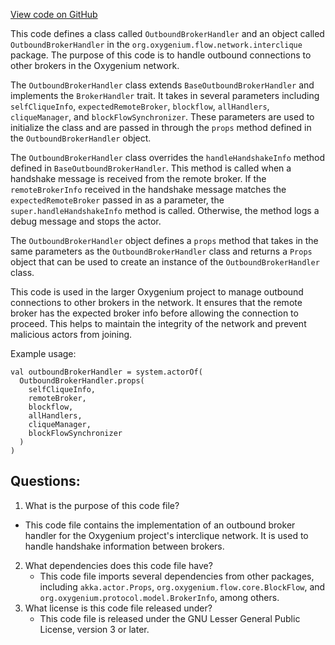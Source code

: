 [View code on GitHub](https://github.com/oxygenium/oxygenium/flow/src/main/scala/org/oxygenium/flow/network/interclique/OutboundBrokerHandler.scala)

This code defines a class called `OutboundBrokerHandler` and an object called `OutboundBrokerHandler` in the `org.oxygenium.flow.network.interclique` package. The purpose of this code is to handle outbound connections to other brokers in the Oxygenium network. 

The `OutboundBrokerHandler` class extends `BaseOutboundBrokerHandler` and implements the `BrokerHandler` trait. It takes in several parameters including `selfCliqueInfo`, `expectedRemoteBroker`, `blockflow`, `allHandlers`, `cliqueManager`, and `blockFlowSynchronizer`. These parameters are used to initialize the class and are passed in through the `props` method defined in the `OutboundBrokerHandler` object. 

The `OutboundBrokerHandler` class overrides the `handleHandshakeInfo` method defined in `BaseOutboundBrokerHandler`. This method is called when a handshake message is received from the remote broker. If the `remoteBrokerInfo` received in the handshake message matches the `expectedRemoteBroker` passed in as a parameter, the `super.handleHandshakeInfo` method is called. Otherwise, the method logs a debug message and stops the actor. 

The `OutboundBrokerHandler` object defines a `props` method that takes in the same parameters as the `OutboundBrokerHandler` class and returns a `Props` object that can be used to create an instance of the `OutboundBrokerHandler` class. 

This code is used in the larger Oxygenium project to manage outbound connections to other brokers in the network. It ensures that the remote broker has the expected broker info before allowing the connection to proceed. This helps to maintain the integrity of the network and prevent malicious actors from joining. 

Example usage:
```
val outboundBrokerHandler = system.actorOf(
  OutboundBrokerHandler.props(
    selfCliqueInfo,
    remoteBroker,
    blockflow,
    allHandlers,
    cliqueManager,
    blockFlowSynchronizer
  )
)
```
## Questions: 
 1. What is the purpose of this code file?
   - This code file contains the implementation of an outbound broker handler for the Oxygenium project's interclique network. It is used to handle handshake information between brokers.
2. What dependencies does this code file have?
   - This code file imports several dependencies from other packages, including `akka.actor.Props`, `org.oxygenium.flow.core.BlockFlow`, and `org.oxygenium.protocol.model.BrokerInfo`, among others.
3. What license is this code file released under?
   - This code file is released under the GNU Lesser General Public License, version 3 or later.